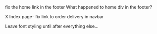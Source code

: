 fix the home link in the footer
What happened to home div in the footer?

X Index page- fix link to order delivery in navbar

Leave font styling until after everything else...
